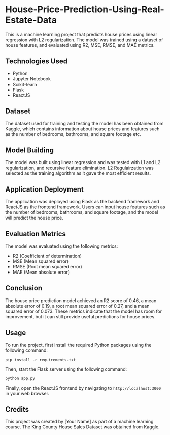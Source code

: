 # House-Price-Prediction-Using-Real-Estate-Data

This is a machine learning project that predicts house prices using linear regression with L2 regularization. The model was trained using a dataset of house features, and evaluated using R2, MSE, RMSE, and MAE metrics.

## Technologies Used

- Python
- Jupyter Notebook
- Scikit-learn
- Flask
- ReactJS

## Dataset

The dataset used for training and testing the model has been obtained from Kaggle, which contains information about house prices and features such as the number of bedrooms, bathrooms, and square footage etc.

## Model Building

The model was built using linear regression and was tested with L1 and L2 regularization, and recursive feature elimination. L2 Regulairzation was selected as the training algorithm as it gave the most efficient results.

## Application Deployment

The application was deployed using Flask as the backend framework and ReactJS as the frontend framework. Users can input house features such as the number of bedrooms, bathrooms, and square footage, and the model will predict the house price.

## Evaluation Metrics

The model was evaluated using the following metrics:

- R2 (Coefficient of determination)
- MSE (Mean squared error)
- RMSE (Root mean squared error)
- MAE (Mean absolute error)

## Conclusion

The house price prediction model achieved an R2 score of 0.46, a mean absolute error of 0.19, a root mean squared error of 0.27, and a mean squared error of 0.073. These metrics indicate that the model has room for improvement, but it can still provide useful predictions for house prices.

## Usage

To run the project, first install the required Python packages using the following command:

```
pip install -r requirements.txt
```

Then, start the Flask server using the following command:

```
python app.py
```

Finally, open the ReactJS frontend by navigating to `http://localhost:3000` in your web browser.

## Credits

This project was created by [Your Name] as part of a machine learning course. The King County House Sales Dataset was obtained from Kaggle.

